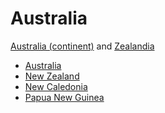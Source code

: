 # Australia

[Australia \(continent\)](https://en.wikipedia.org/wiki/Australia_%28continent%29) and [Zealandia](https://en.wikipedia.org/wiki/Zealandia#Population)

* [Australia](https://en.wikipedia.org/wiki/Australia)
* [New Zealand](https://en.wikipedia.org/wiki/New_Zealand)
* [New Caledonia](https://en.wikipedia.org/wiki/New_Caledonia)
* [Papua New Guinea](https://en.wikipedia.org/wiki/Papua_New_Guinea)


